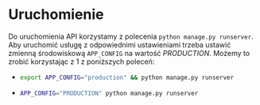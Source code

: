 # Uruchomienie

Do uruchomienia API korzystamy z polecenia `python manage.py runserver`.
Aby uruchomić usługę z odpowiednimi ustawieniami trzeba ustawić zmienną
środowiskową `APP_CONFIG` na wartość *PRODUCTION*. Możemy to zrobić korzystając
z 1 z poniższych poleceń:

-   ```bash
    export APP_CONFIG="production" && python manage.py runserver
    ```
-   ```bash
    APP_CONFIG="PRODUCTION" python manage.py runserver
    ```